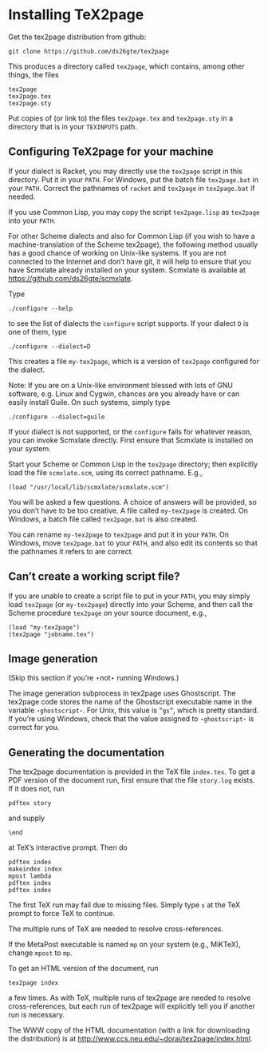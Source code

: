 # Installing TeX2page

Get the tex2page distribution from github:

```
git clone https://github.com/ds26gte/tex2page
````

This produces a directory called `tex2page`, which
contains, among other things, the files

```
tex2page
tex2page.tex
tex2page.sty
````

Put copies of (or link to) the files `tex2page.tex` and
`tex2page.sty` in a directory that is in your
`TEXINPUTS` path.

## Configuring TeX2page for your machine

If your dialect is Racket, you may directly use the
`tex2page` script in this directory.  Put it in your
`PATH`.  For Windows, put the batch file `tex2page.bat`
in your `PATH`.  Correct  the pathnames of `racket` and
`tex2page` in `tex2page.bat` if needed.

If you use Common Lisp, you may copy the script
`tex2page.lisp` as
`tex2page` into your `PATH`.

For other Scheme dialects and also for Common Lisp (if you
wish to have a machine-translation of the Scheme tex2page),
the following method usually has a good chance of working on
Unix-like systems.  If you are not connected to the Internet
and don’t have git, it will help to ensure that you have
Scmxlate already installed on your system.  Scmxlate is
available at https://github.com/ds26gte/scmxlate.

Type

```
./configure --help
````

to see the list of dialects the `configure` script supports.  If
your dialect `D` is one of them, type

```
./configure --dialect=D
````

This creates a file `my-tex2page`, which is a version
of `tex2page` configured for the dialect.

Note: If you are on a Unix-like environment blessed with
lots of GNU software, e.g. Linux and Cygwin, chances are you
already have or can easily install Guile.  On such systems,
simply type

```
./configure --dialect=guile
````

If your dialect is not supported, or the `configure` fails for
whatever reason, you can invoke Scmxlate directly.
First ensure that Scmxlate is installed on your system.

Start your Scheme or Common Lisp in the `tex2page`
directory; then explicitly load the file
`scmxlate.scm`, using its correct pathname.  E.g.,

```
(load "/usr/local/lib/scmxlate/scmxlate.scm")
````

You will be asked a few questions.  A choice of answers
will be provided, so you don’t have to be too creative.
A file called `my-tex2page` is created.  On Windows, a
batch file called `tex2page.bat` is also created.

You can rename `my-tex2page` to `tex2page` and put it
in your `PATH`.  On Windows, move `tex2page.bat` to your
`PATH`, and also edit its contents so that the pathnames
it refers to are correct.

## Can’t create a working script file?

If you are unable to create a script file to put in
your `PATH`, you may simply load `tex2page` (or
`my-tex2page`) directly into your Scheme, and
then call the Scheme procedure `tex2page` on your
source document, e.g.,

```
(load "my-tex2page")
(tex2page "jobname.tex")
````

## Image generation

(Skip this section if you’re ⋆not⋆ running Windows.)

The image generation subprocess in tex2page uses
Ghostscript.  The tex2page code stores the name of the
Ghostscript executable name in the variable
`⋆ghostscript⋆`.  For Unix, this value is `”gs”`, which
is pretty standard.  If you’re using Windows, check
that the value assigned to `⋆ghostscript⋆` is correct
for you.

## Generating the documentation

The tex2page documentation is provided in
the TeX file `index.tex`.  To get a PDF
version of the document run, first ensure
that the file `story.log` exists.  If it does
not, run

```
pdftex story
````

and supply

```
\end
````

at TeX’s interactive prompt.  Then do

```
pdftex index
makeindex index
mpost lambda
pdftex index
pdftex index
````

The first TeX run may fail due to missing files.
Simply type `s` at the TeX prompt to force TeX
to continue.

The multiple runs of TeX are needed to resolve
cross-references.

If the MetaPost executable
is named `mp` on your system (e.g., MiKTeX),
change `mpost` to `mp`.

To get an HTML version of the document, run

```
tex2page index
````

a few times.  As with TeX, multiple runs of tex2page
are needed to resolve cross-references, but each
run of tex2page will explicitly tell you if another
run is necessary.

The WWW copy of the HTML documentation (with a
link for downloading the distribution) is at
http://www.ccs.neu.edu/~dorai/tex2page/index.html.
